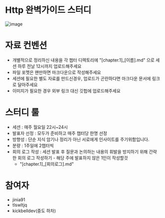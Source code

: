 # Http 완벽가이드 스터디
![image](https://github.com/Tobystudy/Http-Study/assets/85499582/4d7a6bc5-f7e2-46cb-8bb4-9743e449a35b)


# 자료 컨벤션
- 개별적으로 정리하신 내용을 각 챕터 디렉토리에 "[chapter.1]_[이름].md" 으로 세션 하루 전날 12시까지 업로드해주세요
- 파일 포멧은 왠만하면 마크다운으로 작성해주세요
- 세션에 필요한 별도 자료를 만드신경우, 업로드가 곤란하다면 마크다운 문서에 링크로 달아주세요
- 이미지가 필요한 경우 외부 링크 대신 깃헙에 업로드해주세요


# 스터디 룰

- 세션 : 매주 월요일 22시~24시
- 발표자 선정 : 모두가 준비하고 매주 챕터당 한명 선정
- 방향성 : 단순 지식 암기나 정리가 아닌 서로에게 인사이트를 주기위함입니다.
- 분량 : 1주일에 2챕터씩
- 회의 로그 작성 : 세션 발표 후 질문과 논의하는 내용의 휘발을 방지하기 위해 간략한 회의 로그 작성하기 - 해당 주에 발표하지 않은 1인이 작성할것
  - "[chapter.1]_[회의로그].md"

# 참여자

- jinia91
- tlswltjq
- kickbelldev(중도 하차)

